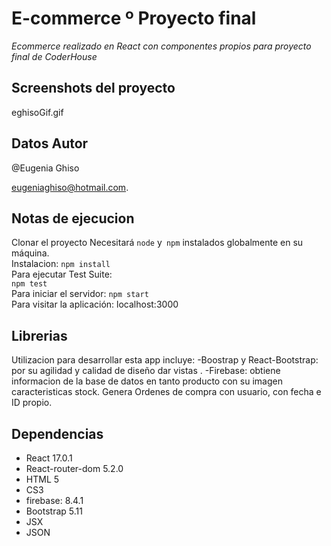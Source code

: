 # E-commerce º Proyecto final

_Ecommerce realizado en React con componentes propios para proyecto final de CoderHouse_


## Screenshots del proyecto

eghisoGif.gif

## Datos Autor
@Eugenia Ghiso

eugeniaghiso@hotmail.com.

## Notas de ejecucion
Clonar el proyecto 
Necesitará `node` y` npm` instalados globalmente en su máquina.  
Instalacion:
`npm install`  
Para ejecutar Test Suite:  
`npm test`  
Para iniciar el servidor:
`npm start`  
Para visitar la aplicación:
localhost:3000 

## Librerias
Utilizacion para desarrollar esta app incluye:
-Boostrap y React-Bootstrap: por su agilidad y calidad de diseño dar vistas .
-Firebase: obtiene informacion de la base de datos en tanto producto con su imagen caracteristicas stock. Genera Ordenes de compra con usuario, con fecha e ID propio.


## Dependencias
* React 17.0.1
* React-router-dom 5.2.0
* HTML 5
* CS3
* firebase: 8.4.1
* Bootstrap 5.11
* JSX
* JSON

